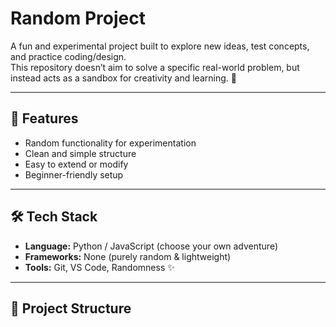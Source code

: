 # Random Project

A fun and experimental project built to explore new ideas, test concepts, and practice coding/design.  
This repository doesn’t aim to solve a specific real-world problem, but instead acts as a sandbox for creativity and learning. 🚀

---

## 📌 Features
- Random functionality for experimentation
- Clean and simple structure
- Easy to extend or modify
- Beginner-friendly setup

---

## 🛠️ Tech Stack
- **Language:** Python / JavaScript (choose your own adventure)
- **Frameworks:** None (purely random & lightweight)
- **Tools:** Git, VS Code, Randomness ✨

---

## 📂 Project Structure
